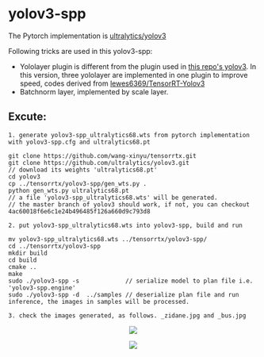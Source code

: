 # yolov3-spp

The Pytorch implementation is [ultralytics/yolov3](https://github.com/ultralytics/yolov3)

Following tricks are used in this yolov3-spp:

- Yololayer plugin is different from the plugin used in [this repo's yolov3](https://github.com/wang-xinyu/tensorrtx/tree/master/yolov3). In this version, three yololayer are implemented in one plugin to improve speed, codes derived from [lewes6369/TensorRT-Yolov3](https://github.com/lewes6369/TensorRT-Yolov3)
- Batchnorm layer, implemented by scale layer.

## Excute:

```
1. generate yolov3-spp_ultralytics68.wts from pytorch implementation with yolov3-spp.cfg and ultralytics68.pt

git clone https://github.com/wang-xinyu/tensorrtx.git
git clone https://github.com/ultralytics/yolov3.git
// download its weights 'ultralytics68.pt'
cd yolov3
cp ../tensorrtx/yolov3-spp/gen_wts.py .
python gen_wts.py ultralytics68.pt
// a file 'yolov3-spp_ultralytics68.wts' will be generated.
// the master branch of yolov3 should work, if not, you can checkout 4ac60018f6e6c1e24b496485f126a660d9c793d8

2. put yolov3-spp_ultralytics68.wts into yolov3-spp, build and run

mv yolov3-spp_ultralytics68.wts ../tensorrtx/yolov3-spp/
cd ../tensorrtx/yolov3-spp
mkdir build
cd build
cmake ..
make
sudo ./yolov3-spp -s             // serialize model to plan file i.e. 'yolov3-spp.engine'
sudo ./yolov3-spp -d  ../samples // deserialize plan file and run inference, the images in samples will be processed.

3. check the images generated, as follows. _zidane.jpg and _bus.jpg
```

<p align="center">
<img src="https://user-images.githubusercontent.com/15235574/78247927-4d9fac00-751e-11ea-8b1b-704a0aeb3fcf.jpg">
</p>

<p align="center">
<img src="https://user-images.githubusercontent.com/15235574/78247970-60b27c00-751e-11ea-88df-41473fed4823.jpg">
</p>



